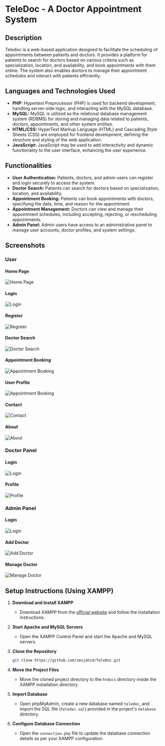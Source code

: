 # TeleDoc - A Doctor Appointment System

## Description

Teledoc is a web-based application designed to facilitate the scheduling of appointments between patients and doctors. It provides a platform for patients to search for doctors based on various criteria such as specialization, location, and availability, and book appointments with them online. The system also enables doctors to manage their appointment schedules and interact with patients efficiently.

## Languages and Technologies Used

- **PHP:** Hypertext Preprocessor (PHP) is used for backend development, handling server-side logic, and interacting with the MySQL database.
- **MySQL:** MySQL is utilized as the relational database management system (RDBMS) for storing and managing data related to patients, doctors, appointments, and other system entities.
- **HTML/CSS:** HyperText Markup Language (HTML) and Cascading Style Sheets (CSS) are employed for frontend development, defining the structure and styling of the web application.
- **JavaScript:** JavaScript may be used to add interactivity and dynamic functionality to the user interface, enhancing the user experience.

## Functionalities

- **User Authentication:** Patients, doctors, and admin users can register and login securely to access the system.
- **Doctor Search:** Patients can search for doctors based on specialization, location, and availability.
- **Appointment Booking:** Patients can book appointments with doctors, specifying the date, time, and reason for the appointment.
- **Appointment Management:** Doctors can view and manage their appointment schedules, including accepting, rejecting, or rescheduling appointments.
- **Admin Panel:** Admin users have access to an administrative panel to manage user accounts, doctor profiles, and system settings.

## Screenshots

### User

#### Home Page

![Home Page](screenshots/index.png)

#### Login

![Login](screenshots/login.png)

#### Register

![Register](screenshots/register.png)

#### Doctor Search

![Doctor Search](screenshots/search.png)

#### Appointment Booking

![Appointment Booking](screenshots/appointment.png)

#### User Profile

![Appointment Booking](screenshots/profile.png)

#### Contact

![Contact](screenshots/contact.png)

#### About

![About](screenshots/about.png)

### Doctor Panel

#### Login

![Login](screenshots/doctor_login.png)

#### Profile

![Profile](screenshots/doctor_profile.png)

### Admin Panel

#### Login

![Login](screenshots/admin_login.png)

#### Add Doctor

![Add Doctor](screenshots/admin_add_doctor.png)

#### Manage Doctor

![Manage Doctor](screenshots/admin_manage_doctor.png)

## Setup Instructions (Using XAMPP)

1. **Download and Install XAMPP**

   - Download XAMPP from the [official website](https://www.apachefriends.org/index.html) and follow the installation instructions.

2. **Start Apache and MySQL Servers**

   - Open the XAMPP Control Panel and start the Apache and MySQL servers.

3. **Clone the Repository**
   ```bash
   git clone https://github.com/zenjahid/TeleDoc.git
   ```
4. **Move the Project Files**

   - Move the cloned project directory to the `htdocs` directory inside the XAMPP installation directory.

5. **Import Database**

   - Open phpMyAdmin, create a new database named `teledoc`, and import the SQL file (`teledoc.sql`) provided in the project's `database` directory.

6. **Configure Database Connection**
   - Open the `connection.php` file to update the database connection details as per your XAMPP configuration.
